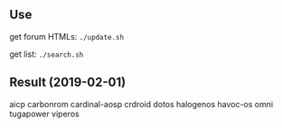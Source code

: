 ## Use
get forum HTMLs:
`./update.sh`

get list:
`./search.sh`

## Result (2019-02-01)
aicp
carbonrom
cardinal-aosp
crdroid
dotos
halogenos
havoc-os
omni
tugapower
viperos
